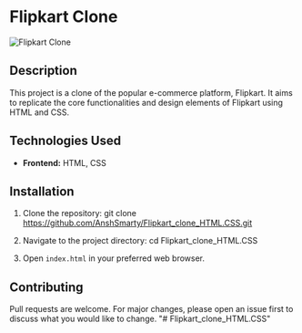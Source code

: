 # Flipkart Clone

![Flipkart Clone](https://github.com/AnshSmarty/Flipkart_clone_HTML.CSS.git)

## Description

This project is a clone of the popular e-commerce platform, Flipkart. It aims to replicate the core functionalities and design elements of Flipkart using HTML and CSS.


## Technologies Used

- **Frontend:** HTML, CSS

## Installation

1. Clone the repository:
    git clone https://github.com/AnshSmarty/Flipkart_clone_HTML.CSS.git

2. Navigate to the project directory:
    cd Flipkart_clone_HTML.CSS

3. Open `index.html` in your preferred web browser.

## Contributing

Pull requests are welcome. For major changes, please open an issue first to discuss what you would like to change.
"# Flipkart_clone_HTML.CSS" 
